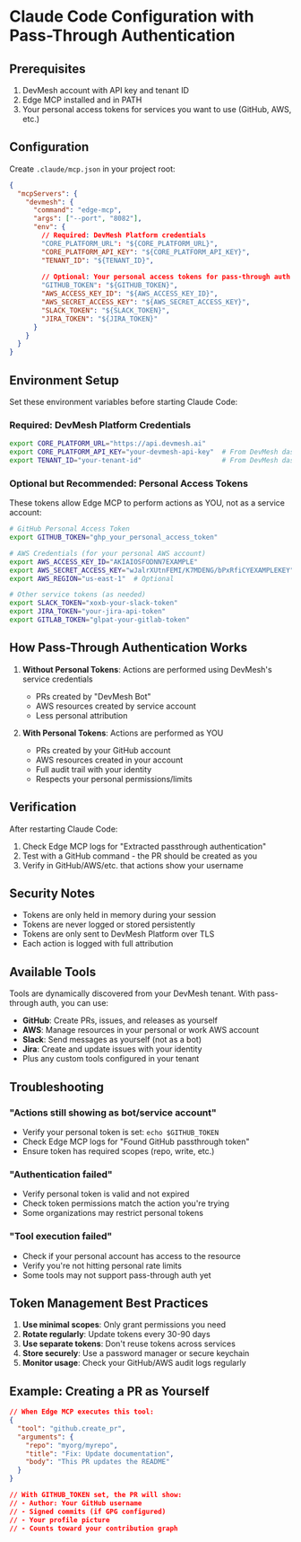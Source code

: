 # Claude Code Configuration with Pass-Through Authentication

## Prerequisites

1. DevMesh account with API key and tenant ID
2. Edge MCP installed and in PATH
3. Your personal access tokens for services you want to use (GitHub, AWS, etc.)

## Configuration

Create `.claude/mcp.json` in your project root:

```json
{
  "mcpServers": {
    "devmesh": {
      "command": "edge-mcp",
      "args": ["--port", "8082"],
      "env": {
        // Required: DevMesh Platform credentials
        "CORE_PLATFORM_URL": "${CORE_PLATFORM_URL}",
        "CORE_PLATFORM_API_KEY": "${CORE_PLATFORM_API_KEY}",
        "TENANT_ID": "${TENANT_ID}",
        
        // Optional: Your personal access tokens for pass-through auth
        "GITHUB_TOKEN": "${GITHUB_TOKEN}",
        "AWS_ACCESS_KEY_ID": "${AWS_ACCESS_KEY_ID}",
        "AWS_SECRET_ACCESS_KEY": "${AWS_SECRET_ACCESS_KEY}",
        "SLACK_TOKEN": "${SLACK_TOKEN}",
        "JIRA_TOKEN": "${JIRA_TOKEN}"
      }
    }
  }
}
```

## Environment Setup

Set these environment variables before starting Claude Code:

### Required: DevMesh Platform Credentials
```bash
export CORE_PLATFORM_URL="https://api.devmesh.ai"
export CORE_PLATFORM_API_KEY="your-devmesh-api-key"  # From DevMesh dashboard
export TENANT_ID="your-tenant-id"                    # From DevMesh dashboard
```

### Optional but Recommended: Personal Access Tokens

These tokens allow Edge MCP to perform actions as YOU, not as a service account:

```bash
# GitHub Personal Access Token
export GITHUB_TOKEN="ghp_your_personal_access_token"

# AWS Credentials (for your personal AWS account)
export AWS_ACCESS_KEY_ID="AKIAIOSFODNN7EXAMPLE"
export AWS_SECRET_ACCESS_KEY="wJalrXUtnFEMI/K7MDENG/bPxRfiCYEXAMPLEKEY"
export AWS_REGION="us-east-1"  # Optional

# Other service tokens (as needed)
export SLACK_TOKEN="xoxb-your-slack-token"
export JIRA_TOKEN="your-jira-api-token"
export GITLAB_TOKEN="glpat-your-gitlab-token"
```

## How Pass-Through Authentication Works

1. **Without Personal Tokens**: Actions are performed using DevMesh's service credentials
   - PRs created by "DevMesh Bot"
   - AWS resources created by service account
   - Less personal attribution

2. **With Personal Tokens**: Actions are performed as YOU
   - PRs created by your GitHub account
   - AWS resources created in your account
   - Full audit trail with your identity
   - Respects your personal permissions/limits

## Verification

After restarting Claude Code:

1. Check Edge MCP logs for "Extracted passthrough authentication"
2. Test with a GitHub command - the PR should be created as you
3. Verify in GitHub/AWS/etc. that actions show your username

## Security Notes

- Tokens are only held in memory during your session
- Tokens are never logged or stored persistently
- Tokens are only sent to DevMesh Platform over TLS
- Each action is logged with full attribution

## Available Tools

Tools are dynamically discovered from your DevMesh tenant. With pass-through auth, you can use:

- **GitHub**: Create PRs, issues, and releases as yourself
- **AWS**: Manage resources in your personal or work AWS account
- **Slack**: Send messages as yourself (not as a bot)
- **Jira**: Create and update issues with your identity
- Plus any custom tools configured in your tenant

## Troubleshooting

### "Actions still showing as bot/service account"
- Verify your personal token is set: `echo $GITHUB_TOKEN`
- Check Edge MCP logs for "Found GitHub passthrough token"
- Ensure token has required scopes (repo, write, etc.)

### "Authentication failed"
- Verify personal token is valid and not expired
- Check token permissions match the action you're trying
- Some organizations may restrict personal tokens

### "Tool execution failed"
- Check if your personal account has access to the resource
- Verify you're not hitting personal rate limits
- Some tools may not support pass-through auth yet

## Token Management Best Practices

1. **Use minimal scopes**: Only grant permissions you need
2. **Rotate regularly**: Update tokens every 30-90 days
3. **Use separate tokens**: Don't reuse tokens across services
4. **Store securely**: Use a password manager or secure keychain
5. **Monitor usage**: Check your GitHub/AWS audit logs regularly

## Example: Creating a PR as Yourself

```json
// When Edge MCP executes this tool:
{
  "tool": "github.create_pr",
  "arguments": {
    "repo": "myorg/myrepo",
    "title": "Fix: Update documentation",
    "body": "This PR updates the README"
  }
}

// With GITHUB_TOKEN set, the PR will show:
// - Author: Your GitHub username
// - Signed commits (if GPG configured)
// - Your profile picture
// - Counts toward your contribution graph
```